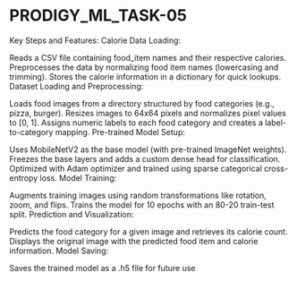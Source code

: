 # PRODIGY_ML_TASK-05
Key Steps and Features:
Calorie Data Loading:

Reads a CSV file containing food_item names and their respective calories.
Preprocesses the data by normalizing food item names (lowercasing and trimming).
Stores the calorie information in a dictionary for quick lookups.
Dataset Loading and Preprocessing:

Loads food images from a directory structured by food categories (e.g., pizza, burger).
Resizes images to 64x64 pixels and normalizes pixel values to [0, 1].
Assigns numeric labels to each food category and creates a label-to-category mapping.
Pre-trained Model Setup:

Uses MobileNetV2 as the base model (with pre-trained ImageNet weights).
Freezes the base layers and adds a custom dense head for classification.
Optimized with Adam optimizer and trained using sparse categorical cross-entropy loss.
Model Training:

Augments training images using random transformations like rotation, zoom, and flips.
Trains the model for 10 epochs with an 80-20 train-test split.
Prediction and Visualization:

Predicts the food category for a given image and retrieves its calorie count.
Displays the original image with the predicted food item and calorie information.
Model Saving:

Saves the trained model as a .h5 file for future use
